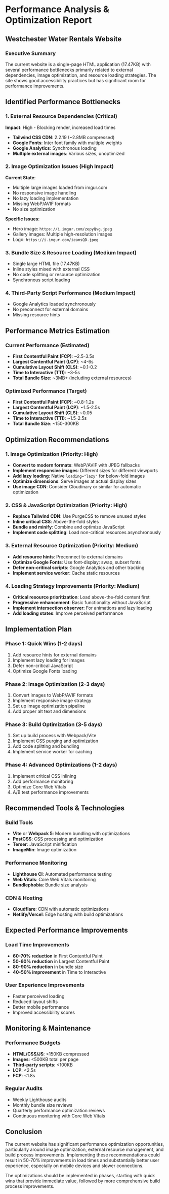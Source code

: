 # Performance Analysis & Optimization Report
## Westchester Water Rentals Website

### Executive Summary
The current website is a single-page HTML application (17.47KB) with several performance bottlenecks primarily related to external dependencies, image optimization, and resource loading strategies. The site shows good accessibility practices but has significant room for performance improvements.

## Identified Performance Bottlenecks

### 1. External Resource Dependencies (Critical)
**Impact**: High - Blocking render, increased load times
- **Tailwind CSS CDN**: 2.2.19 (~2.8MB compressed)
- **Google Fonts**: Inter font family with multiple weights
- **Google Analytics**: Synchronous loading
- **Multiple external images**: Various sizes, unoptimized

### 2. Image Optimization Issues (High Impact)
**Current State**: 
- Multiple large images loaded from imgur.com
- No responsive image handling
- No lazy loading implementation
- Missing WebP/AVIF formats
- No size optimization

**Specific Issues**:
- Hero image: `https://i.imgur.com/zepyQvg.jpeg`
- Gallery images: Multiple high-resolution images
- Logo: `https://i.imgur.com/ieansQD.jpeg`

### 3. Bundle Size & Resource Loading (Medium Impact)
- Single large HTML file (17.47KB)
- Inline styles mixed with external CSS
- No code splitting or resource optimization
- Synchronous script loading

### 4. Third-Party Script Performance (Medium Impact)
- Google Analytics loaded synchronously
- No preconnect for external domains
- Missing resource hints

## Performance Metrics Estimation

### Current Performance (Estimated)
- **First Contentful Paint (FCP)**: ~2.5-3.5s
- **Largest Contentful Paint (LCP)**: ~4-6s  
- **Cumulative Layout Shift (CLS)**: ~0.1-0.2
- **Time to Interactive (TTI)**: ~3-5s
- **Total Bundle Size**: ~3MB+ (including external resources)

### Optimized Performance (Target)
- **First Contentful Paint (FCP)**: ~0.8-1.2s
- **Largest Contentful Paint (LCP)**: ~1.5-2.5s
- **Cumulative Layout Shift (CLS)**: ~0.05
- **Time to Interactive (TTI)**: ~1.5-2.5s
- **Total Bundle Size**: ~150-300KB

## Optimization Recommendations

### 1. Image Optimization (Priority: High)
- **Convert to modern formats**: WebP/AVIF with JPEG fallbacks
- **Implement responsive images**: Different sizes for different viewports
- **Add lazy loading**: Native `loading="lazy"` for below-fold images
- **Optimize dimensions**: Serve images at actual display sizes
- **Use image CDN**: Consider Cloudinary or similar for automatic optimization

### 2. CSS & JavaScript Optimization (Priority: High)
- **Replace Tailwind CDN**: Use PurgeCSS to remove unused styles
- **Inline critical CSS**: Above-the-fold styles
- **Bundle and minify**: Combine and optimize JavaScript
- **Implement code splitting**: Load non-critical resources asynchronously

### 3. External Resource Optimization (Priority: Medium)
- **Add resource hints**: Preconnect to external domains
- **Optimize Google Fonts**: Use font-display: swap, subset fonts
- **Defer non-critical scripts**: Google Analytics and other tracking
- **Implement service worker**: Cache static resources

### 4. Loading Strategy Improvements (Priority: Medium)
- **Critical resource prioritization**: Load above-the-fold content first
- **Progressive enhancement**: Basic functionality without JavaScript
- **Implement intersection observer**: For animations and lazy loading
- **Add loading states**: Improve perceived performance

## Implementation Plan

### Phase 1: Quick Wins (1-2 days)
1. Add resource hints for external domains
2. Implement lazy loading for images
3. Defer non-critical JavaScript
4. Optimize Google Fonts loading

### Phase 2: Image Optimization (2-3 days)
1. Convert images to WebP/AVIF formats
2. Implement responsive image strategy
3. Set up image optimization pipeline
4. Add proper alt text and dimensions

### Phase 3: Build Optimization (3-5 days)
1. Set up build process with Webpack/Vite
2. Implement CSS purging and optimization
3. Add code splitting and bundling
4. Implement service worker for caching

### Phase 4: Advanced Optimizations (1-2 days)
1. Implement critical CSS inlining
2. Add performance monitoring
3. Optimize Core Web Vitals
4. A/B test performance improvements

## Recommended Tools & Technologies

### Build Tools
- **Vite** or **Webpack 5**: Modern bundling with optimizations
- **PostCSS**: CSS processing and optimization
- **Terser**: JavaScript minification
- **ImageMin**: Image optimization

### Performance Monitoring
- **Lighthouse CI**: Automated performance testing
- **Web Vitals**: Core Web Vitals monitoring
- **Bundlephobia**: Bundle size analysis

### CDN & Hosting
- **Cloudflare**: CDN with automatic optimizations
- **Netlify/Vercel**: Edge hosting with build optimizations

## Expected Performance Improvements

### Load Time Improvements
- **60-70% reduction** in First Contentful Paint
- **50-60% reduction** in Largest Contentful Paint
- **80-90% reduction** in bundle size
- **40-50% improvement** in Time to Interactive

### User Experience Improvements
- Faster perceived loading
- Reduced layout shifts
- Better mobile performance
- Improved accessibility scores

## Monitoring & Maintenance

### Performance Budgets
- **HTML/CSS/JS**: <150KB compressed
- **Images**: <500KB total per page
- **Third-party scripts**: <100KB
- **LCP**: <2.5s
- **FCP**: <1.8s

### Regular Audits
- Weekly Lighthouse audits
- Monthly bundle size reviews
- Quarterly performance optimization reviews
- Continuous monitoring with Core Web Vitals

## Conclusion

The current website has significant performance optimization opportunities, particularly around image optimization, external resource management, and build process improvements. Implementing these recommendations could result in 50-70% improvements in load times and substantially better user experience, especially on mobile devices and slower connections.

The optimizations should be implemented in phases, starting with quick wins that provide immediate value, followed by more comprehensive build process improvements.
